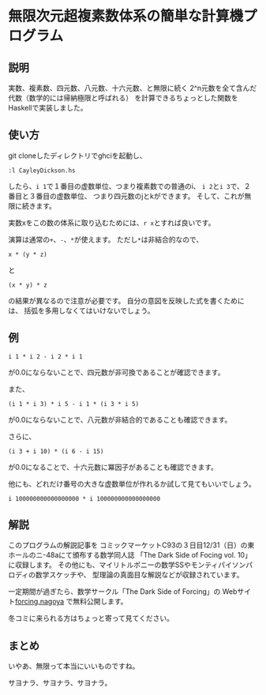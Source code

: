 # 無限次元超複素数体系の簡単な計算機プログラム

## 説明

実数、複素数、四元数、八元数、十六元数、と無限に続く
2^n元数を全て含んだ代数（数学的には帰納極限と呼ばれる）
を計算できるちょっとした関数をHaskellで実装しました。

## 使い方

git cloneしたディレクトリでghciを起動し、
```
:l CayleyDickson.hs
```
したら、`i 1`で１番目の虚数単位、つまり複素数での普通のi、
`i 2`と`i 3`で、２番目と３番目の虚数単位、
つまり四元数のjとkができます。
そして、これが無限に続きます。

実数xをこの数の体系に取り込むためには、`r x`とすれば良いです。

演算は通常の`+`、`-`、`*`が使えます。
ただし`*`は非結合的なので、
```
x * (y * z)
```
と
```
(x * y) * z
```
の結果が異なるので注意が必要です。
自分の意図を反映した式を書くためには、
括弧を多用しなくてはいけないでしょう。

## 例

```
i 1 * i 2 - i 2 * i 1
```
が0.0にならないことで、四元数が非可換であることが確認できます。

また、
```
(i 1 * i 3) * i 5 - i 1 * (i 3 * i 5)
```
が0.0にならないことで、八元数が非結合的であることも確認できます。

さらに、
```
(i 3 + i 10) * (i 6 - i 15)
```
が0.0になることで、十六元数に冪因子があることも確認できます。

他にも、どれだけ番号の大きな虚数単位が作れるか試して見てもいいでしょう。
```
i 100000000000000000 * i 100000000000000000
```
## 解説

このプログラムの解説記事を
コミックマーケットC93の３日目12/31（日）の東ホールのニ-48aにて頒布する数学同人誌
「The Dark Side of Focing vol. 10」に収録します。
その他にも、マイリトルポニーの数学SSやモンティパイソンパロディの数学スケッチや、
型理論の真面目な解説などが収録されています。

一定期間が過ぎたら、数学サークル「The Dark Side of Forcing」の
Webサイト[forcing.nagoya](http://forcing.nagoya/)
で無料公開します。

冬コミに来られる方はちょっと寄って見てください。

## まとめ

いやあ、無限って本当にいいものですね。

サヨナラ、サヨナラ、サヨナラ。
